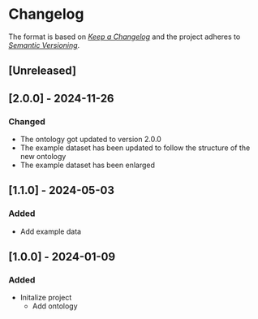 # Changelog

The format is based on [_Keep a Changelog_](https://keepachangelog.com/en/1.0.0/) and the project adheres to [_Semantic Versioning_](https://semver.org/spec/v2.0.0.html).

## [Unreleased]

## [2.0.0] - 2024-11-26

### Changed

- The ontology got updated to version 2.0.0
- The example dataset has been updated to follow the structure of the new ontology
- The example dataset has been enlarged

## [1.1.0] - 2024-05-03

### Added

- Add example data

## [1.0.0] - 2024-01-09

### Added

- Initalize project
  - Add ontology
